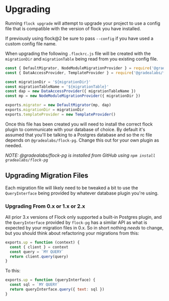 # Upgrading

Running `flock upgrade` will attempt to upgrade your project to use a config
file that is compatible with the version of flock you have installed.

If previously using flock@2 be sure to pass `--config` if you have used a custom
config file name.

When upgrading the following `.flockrc.js` file will be created with the
`migrationDir` and `migrationTable` being read from you existing config file.

```js
const { DefaultMigrator, NodeModuleMigrationProvider } = require('@gradealabs/flock')
const { DataAccessProvider, TemplateProvider } = require('@gradealabs/flock-pg')

const migrationDir = '${migrationDir}'
const migrationTableName = '${migrationTable}'
const dap = new DataAccessProvider({ migrationTableName })
const mp = new NodeModuleMigrationProvider({ migrationDir })

exports.migrator = new DefaultMigrator(mp, dap)
exports.migrationDir = migrationDir
exports.templateProvider = new TemplateProvider()

```

Once this file has been created you will need to install the correct flock
plugin to communicate with your database of choice. By default it's assumed
that you'll be talking to a Postgres database and so the rc file depends on
`@gradealabs/flock-pg`. Change this out for your own plugin as needed.

*NOTE: @gradealabs/flock-pg is installed from GitHub using `npm install gradealabs/flock-pg`*

## Upgrading Migration Files

Each migration file will likely need to be tweaked a bit to use the `QueryInterface`
being provided by whatever database plugin you're using.

### Upgrading From 0.x or 1.x or 2.x

All prior 3.x versions of Flock only supported a built-in Postgres plugin, and
the `QueryInterface` provided by `flock-pg` has a similar API as what is
expected by your migration files in 0.x. So in short nothing *needs* to change,
but you should think about refactoring your migrations from this:

```js
exports.up = function (context) {
  const { client } = context
  const query = `MY QUERY`
  return client.query(query)
}
```

To this:
```js
exports.up = function (queryInterface) {
  const sql = `MY QUERY`
  return queryInterface.query({ text: sql })
}
```
